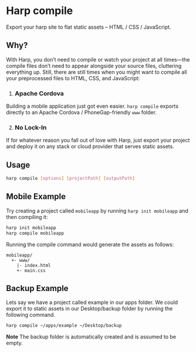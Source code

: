 # Harp compile

Export your harp site to flat static assets &ndash; HTML / CSS / JavaScript.

## Why?

With Harp, you don’t need to compile or watch your project at all times—the compile files don’t need to appear alongside your source files, cluttering everything up. Still, there are still times when you might want to compile all your preprocessed files to HTML, CSS, and JavaScript:

1. ### Apache Cordova
    
  Building a mobile application just got even easier. `harp compile` exports directly to an Apache Cordova / PhoneGap-friendly `www` folder.

2. ### No Lock-In

  If for whatever reason you fall out of love with Harp, just export your project and deploy it on any stack or cloud provider that serves static assets.

## Usage

```sh
harp compile [options] [projectPath] [outputPath]
```

## Mobile Example

Try creating a project called `mobileapp` by running `harp init mobileapp` and then compiling it:

```sh
harp init mobileapp
harp compile mobileapp
```

Running the compile command would generate the assets as follows:

```
mobileapp/
  +- www/
    |- index.html
    +- main.css
```

## Backup Example

Lets say we have a project called example in our apps folder. We could export it to static assets in our Desktop/backup folder by running the following command.

```sh
harp compile ~/apps/example ~/Desktop/backup
```

**Note** The backup folder is automatically created and is assumed to be empty.






